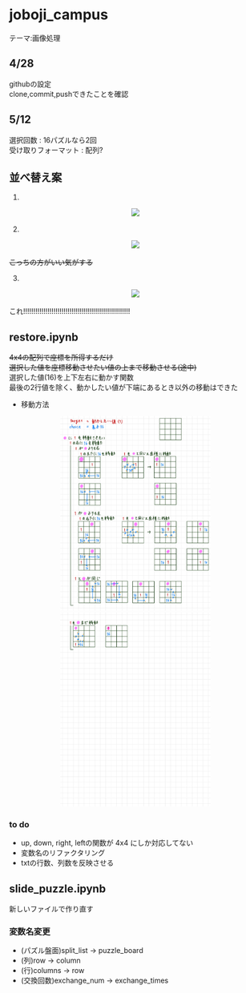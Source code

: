 # joboji_campus

テーマ:画像処理

## 4/28
githubの設定  
clone,commit,pushできたことを確認  

## 5/12
選択回数 : 16パズルなら2回  
受け取りフォーマット : 配列?

## 並べ替え案
1. 
<div align="center"><img src="image/案1.jpg" width="300"></div>

2. 
<div align="center"><img src="image/案2.jpg" width="300"></div>

~~こっちの方がいい気がする~~


3. 
<div align="center"><img src="image/案3.jpg" width="300"></div>

これ!!!!!!!!!!!!!!!!!!!!!!!!!!!!!!!!!!!!!!!!!!!!!!!!!!!!!  

## restore.ipynb
~~4x4の配列で座標を所得するだけ~~  
~~選択した値を座標移動させたい値の上まで移動させる(途中)~~  
選択した値(16)を上下左右に動かす関数  
最後の2行値を除く、動かしたい値が下端にあるとき以外の移動はできた  

* 移動方法
<div align="center"><img src="image/移動方法1.jpg" width="300"></div>
<div align="center"><img src="image/移動方法2.jpg" width="300"></div>

### to do
* up, down, right, leftの関数が 4x4 にしか対応してない
* 変数名のリファクタリング
* txtの行数、列数を反映させる

## slide_puzzle.ipynb
新しいファイルで作り直す  

### 変数名変更
* (パズル盤面)split_list → puzzle_board
* (列)row → column
* (行)columns → row
* (交換回数)exchange_num → exchange_times



